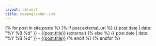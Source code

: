 ```yaml
---
layout: default
title: maxenglander.com
---
```


{% for post in site.posts %}
  {% if post.external_url %}
  {{ post.date | date: "%Y %B %d" }} - <a href="{{ post.external_url }}" target="_blank">{{post.title}}</a> (external)
  {% else %}
  {{ post.date | date: "%Y %B %d" }} - [{{post.title}}]({{post.url}})
  {% endif %}
{% endfor %}
